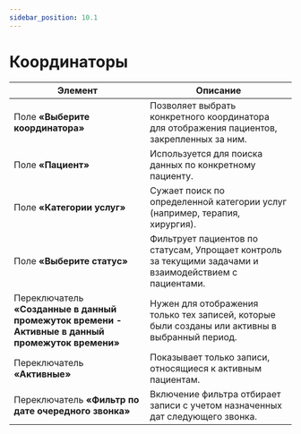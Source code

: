 ```yaml
---
sidebar_position: 10.1
---
```


# Координаторы

<!-- ![Модуль "Координаторы_1"](assets/coordinators/1.png) -->


|Элемент| Описание|
|-------|---------|
|Поле **«Выберите координатора»**| Позволяет выбрать конкретного координатора для отображения пациентов, закрепленных за ним.|
|Поле **«Пациент»**| Используется для поиска данных по конкретному пациенту.|
|Поле **«Категории услуг»**| Сужает поиск по определенной категории услуг (например, терапия, хирургия).|
|Поле **«Выберите статус»**| Фильтрует пациентов по статусам, Упрощает контроль за текущими задачами и взаимодействием с пациентами.|
|Переключатель **«Созданные в данный промежуток времени - Активные в данный промежуток времени»**| Нужен для отображения только тех записей, которые были созданы или активны в выбранный период.|
|Переключатель **«Активные»**| Показывает только записи, относящиеся к активным пациентам.|
|Переключатель **«Фильтр по дате очередного звонка»**| Включение фильтра отбирает записи с учетом назначенных дат следующего звонка.|
 
